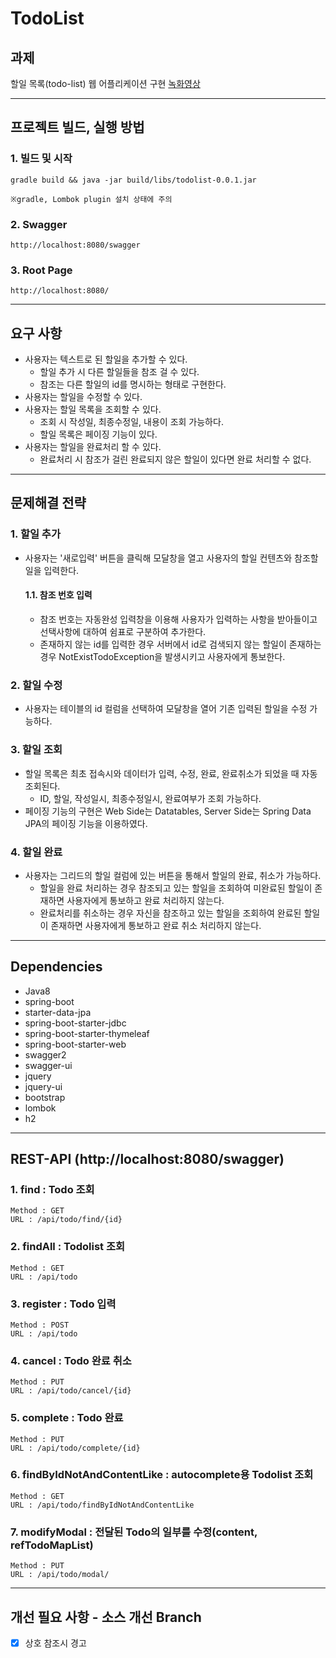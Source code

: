 # TodoList

## 과제

할일 목록(todo-list) 웹 어플리케이션 구현
[녹화영상](https://www.useloom.com/share/ce749126190b4ab59d463c79df7fc1a4 "녹화영상")
<!--녹화영상 수정-->

---

## 프로젝트 빌드, 실행 방법

### 1. 빌드 및 시작 
~~~
gradle build && java -jar build/libs/todolist-0.0.1.jar

※gradle, Lombok plugin 설치 상태에 주의
~~~
### 2. Swagger
~~~ 
http://localhost:8080/swagger
~~~
### 3. Root Page
~~~
http://localhost:8080/
~~~

---

## 요구 사항

* 사용자는 텍스트로 된 할일을 추가할 수 있다.
  * 할일 추가 시 다른 할일들을 참조 걸 수 있다.
  * 참조는 다른 할일의 id를 명시하는 형태로 구현한다.
* 사용자는 할일을 수정할 수 있다.
* 사용자는 할일 목록을 조회할 수 있다.
  * 조회 시 작성일, 최종수정일, 내용이 조회 가능하다.
  * 할일 목록은 페이징 기능이 있다.
* 사용자는 할일을 완료처리 할 수 있다.
  * 완료처리 시 참조가 걸린 완료되지 않은 할일이 있다면 완료 처리할 수 없다.

---

## 문제해결 전략

### 1. 할일 추가

* 사용자는 '새로입력' 버튼을 클릭해 모달창을 열고 사용자의 할일 컨텐츠와 참조할 일을 입력한다. 
  
  #### 1.1. 참조 번호 입력

  * 참조 번호는 자동완성 입력창을 이용해 사용자가 입력하는 사항을 받아들이고 선택사항에 대하여 쉼표로 구분하여 추가한다. 
  * 존재하지 않는 id를 입력한 경우 서버에서 id로 검색되지 않는 할일이 존재하는 경우 NotExistTodoException을 발생시키고 사용자에게 통보한다.

### 2. 할일 수정

* 사용자는 테이블의 id 컬럼을 선택하여 모달창을 열어 기존 입력된 할일을 수정 가능하다.

### 3. 할일 조회

* 할일 목록은 최초 접속시와 데이터가 입력, 수정, 완료, 완료취소가 되었을 때 자동 조회된다. 
  * ID, 할일, 작성일시, 최종수정일시, 완료여부가 조회 가능하다.
* 페이징 기능의 구현은 Web Side는 Datatables, Server Side는 Spring Data JPA의 페이징 기능을 이용하였다.

### 4. 할일 완료

* 사용자는 그리드의 할일 컬럼에 있는 버튼을 통해서 할일의 완료, 취소가 가능하다.
  * 할일을 완료 처리하는 경우 참조되고 있는 할일을 조회하여 미완료된 할일이 존재하면 사용자에게 통보하고 완료 처리하지 않는다.
  * 완료처리를 취소하는 경우 자신을 참조하고 있는 할일을 조회하여 완료된 할일이 존재하면 사용자에게 통보하고 완료 취소 처리하지 않는다.

---

## Dependencies
- Java8
- spring-boot
- starter-data-jpa
- spring-boot-starter-jdbc
- spring-boot-starter-thymeleaf
- spring-boot-starter-web
- swagger2
- swagger-ui
- jquery
- jquery-ui
- bootstrap
- lombok
- h2

---

## REST-API (http://localhost:8080/swagger)

### 1. find : Todo 조회
~~~
Method : GET 
URL : /api/todo/find/{id}
~~~
### 2. findAll : Todolist 조회
~~~
Method : GET 
URL : /api/todo
~~~
### 3. register : Todo 입력
~~~
Method : POST
URL : /api/todo
~~~
### 4. cancel : Todo 완료 취소
~~~
Method : PUT
URL : /api/todo/cancel/{id}
~~~
### 5. complete : Todo 완료
~~~
Method : PUT
URL : /api/todo/complete/{id}
~~~
### 6. findByIdNotAndContentLike : autocomplete용 Todolist 조회
~~~
Method : GET
URL : /api/todo/findByIdNotAndContentLike
~~~
### 7. modifyModal : 전달된 Todo의 일부를 수정(content, refTodoMapList)
~~~
Method : PUT
URL : /api/todo/modal/
~~~

---

## 개선 필요 사항 - 소스 개선 Branch

- [X] 상호 참조시 경고
